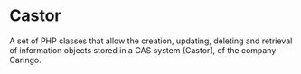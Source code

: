 Castor
======

A set of PHP classes that allow the creation, updating, deleting and retrieval of information objects stored in a CAS system (Castor), of the company Caringo.
